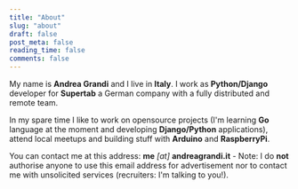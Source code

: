 ```yaml
---
title: "About"
slug: "about"
draft: false
post_meta: false
reading_time: false
comments: false
---
```


My name is **Andrea Grandi** and I live in **Italy**. I
work as **Python/Django** developer for **Supertab** a German company with a fully distributed and remote team.

In my spare time I like to work on opensource projects (I'm learning
**Go** language at the moment and developing **Django/Python**
applications), attend local meetups and building stuff with **Arduino**
and **RaspberryPi**.

You can contact me at this address: **me** *\[at\]* **andreagrandi.it** - Note: I do **not** authorise anyone to use
this email address for advertisement nor to contact me with unsolicited services (recruiters: I'm talking to you!).
